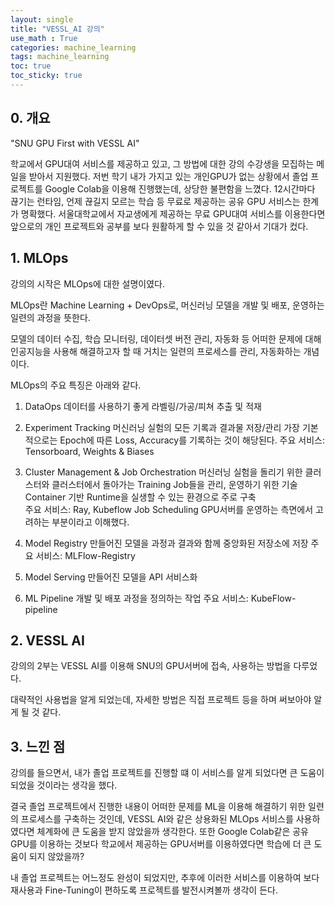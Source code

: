 ```yaml
---
layout: single
title: "VESSL_AI 강의"
use_math : True
categories: machine_learning
tags: machine_learning
toc: true
toc_sticky: true
---
```


## 0. 개요

"SNU GPU First with VESSL AI"   

학교에서 GPU대여 서비스를 제공하고 있고, 그 방법에 대한 강의 수강생을 모집하는 메일을 받아서 지원했다. 저번 학기 내가 가지고 있는 개인GPU가 없는 상황에서 졸업 프로젝트를 Google Colab을 이용해 진행했는데, 상당한 불편함을 느꼈다. 12시간마다 끊기는 런타임, 언제 끊길지 모르는 학습 등 무료로 제공하는 공유 GPU 서비스는 한계가 명확했다. 서울대학교에서 자교생에게 제공하는 무료 GPU대여 서비스를 이용한다면 앞으로의 개인 프로젝트와 공부를 보다 원활하게 할 수 있을 것 같아서 기대가 컸다.

## 1. MLOps

강의의 시작은 MLOps에 대한 설명이였다.

MLOps란 Machine Learning + DevOps로, 머신러닝 모델을 개발 및 배포, 운영하는 일련의 과정을 뜻한다. 

모델의 데이터 수집, 학습 모니터링, 데이터셋 버전 관리, 자동화 등 어떠한 문제에 대해 인공지능을 사용해 해결하고자 할 때 거치는 일련의 프로세스를 관리, 자동화하는 개념이다.

MLOps의 주요 특징은 아래와 같다.

1. DataOps
    데이터를 사용하기 좋게 라벨링/가공/피쳐 추출 및 적재

2. Experiment Tracking
    머신러닝 실험의 모든 기록과 결과물 저장/관리
    가장 기본적으로는 Epoch에 따른 Loss, Accuracy를 기록하는 것이 해당된다.
    주요 서비스: Tensorboard, Weights & Biases

3. Cluster Management & Job Orchestration
    머신러닝 실험을 돌리기 위한 클러스터와 클러스터에서 돌아가는 Training Job들을 관리, 운영하기 위한 기술
    Container 기반 Runtime을 실생할 수 있는 환경으로 주로 구축  
    주요 서비스: Ray, Kubeflow Job Scheduling
    GPU서버를 운영하는 측면에서 고려하는 부분이라고 이해했다.

4. Model Registry
    만들어진 모델을 과정과 결과와 함께 중앙화된 저장소에 저장
    주요 서비스: MLFlow-Registry

5. Model Serving
    만들어진 모델을 API 서비스화

6. ML Pipeline
    개발 및 배포 과정을 정의하는 작업
    주요 서비스: KubeFlow-pipeline

## 2. VESSL AI

강의의 2부는 VESSL AI를 이용해 SNU의 GPU서버에 접속, 사용하는 방법을 다루었다.

대략적인 사용법을 알게 되었는데, 자세한 방법은 직접 프로젝트 등을 하며 써보아야 알게 될 것 같다.

## 3. 느낀 점

강의를 들으면서, 내가 졸업 프로젝트를 진행할 떄 이 서비스를 알게 되었다면 큰 도움이 되었을 것이라는 생각을 했다.

결국 졸업 프로젝트에서 진행한 내용이 어떠한 문제를 ML을 이용해 해결하기 위한 일련의 프로세스를 구축하는 것인데, VESSL AI와 같은 상용화된 MLOps 서비스를 사용하였다면 체계화에 큰 도움을 받지 않았을까 생각한다. 또한 Google Colab같은 공유GPU를 이용하는 것보다 학교에서 제공하는 GPU서버를 이용하였다면 학습에 더 큰 도움이 되지 않았을까?

내 졸업 프로젝트는 어느정도 완성이 되었지만, 추후에 이러한 서비스를 이용하여 보다 재사용과 Fine-Tuning이 편하도록 프로젝트를 발전시켜볼까 생각이 든다.